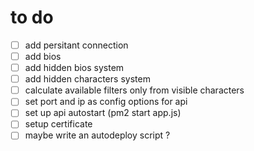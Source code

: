 # to do
* [ ] add persitant connection
* [ ] add bios
* [ ] add hidden bios system
* [ ] add hidden characters system
* [ ] calculate available filters only from visible characters
* [ ] set port and ip as config options for api
* [ ] set up api autostart (pm2 start app.js)
* [ ] setup certificate
* [ ] maybe write an autodeploy script ?

